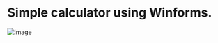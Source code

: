 <h1>Simple calculator using Winforms.</h1>


![image](https://github.com/user-attachments/assets/c4fe494a-4d7c-4782-870a-a10f08fc3fb1)
